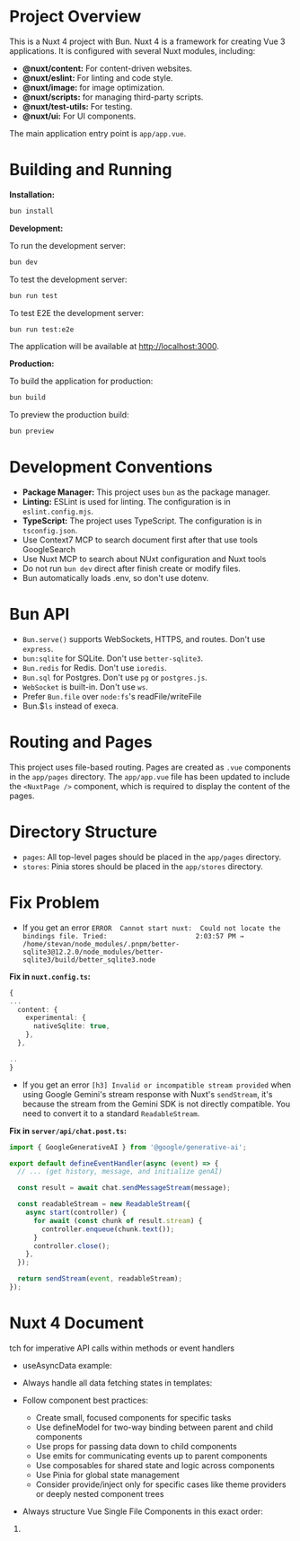 # Project Overview

This is a Nuxt 4 project with Bun. Nuxt 4 is a framework for creating Vue 3 applications. It is configured with several Nuxt modules, including:

*   **@nuxt/content:** For content-driven websites.
*   **@nuxt/eslint:** For linting and code style.
*   **@nuxt/image:** for image optimization.
*   **@nuxt/scripts:** for managing third-party scripts.
*   **@nuxt/test-utils:** For testing.
*   **@nuxt/ui:** For UI components.

The main application entry point is `app/app.vue`.

# Building and Running

**Installation:**

```bash
bun install
```

**Development:**

To run the development server:

```bash
bun dev
```

To test the development server:

```bash
bun run test
```

To test E2E the development server:

```bash
bun run test:e2e
```

The application will be available at [http://localhost:3000](http://localhost:3000).

**Production:**

To build the application for production:

```bash
bun build
```

To preview the production build:

```bash
bun preview
```

# Development Conventions

*   **Package Manager:** This project uses `bun` as the package manager.
*   **Linting:** ESLint is used for linting. The configuration is in `eslint.config.mjs`.
*   **TypeScript:** The project uses TypeScript. The configuration is in `tsconfig.json`.
*   Use Context7 MCP to search document first after that use tools GoogleSearch
*   Use Nuxt MCP to search about  NUxt configuration and Nuxt tools
*   Do not run `bun dev` direct after finish create or modify files.
*   Bun automatically loads .env, so don't use dotenv.

# Bun API
*   `Bun.serve()` supports WebSockets, HTTPS, and routes. Don't use `express`.
*   `bun:sqlite` for SQLite. Don't use `better-sqlite3`.
*   `Bun.redis` for Redis. Don't use `ioredis`.
*   `Bun.sql` for Postgres. Don't use `pg` or `postgres.js`.
*   `WebSocket` is built-in. Don't use `ws`.
*   Prefer `Bun.file` over `node:fs`'s readFile/writeFile
*   Bun.$`ls` instead of execa.

# Routing and Pages

This project uses file-based routing. Pages are created as `.vue` components in the `app/pages` directory. The `app/app.vue` file has been updated to include the `<NuxtPage />` component, which is required to display the content of the pages.

# Directory Structure
*   `pages`: All top-level pages should be placed in the `app/pages` directory.
*   `stores`: Pinia stores should be placed in the `app/stores` directory.


# Fix Problem
* If you get an error `ERROR  Cannot start nuxt:  Could not locate the bindings file. Tried:                      2:03:57 PM
 → /home/stevan/node_modules/.pnpm/better-sqlite3@12.2.0/node_modules/better-sqlite3/build/better_sqlite3.node`

**Fix in `nuxt.config.ts`:** 

```typescript
{
...
  content: {
    experimental: {
      nativeSqlite: true,
    },
  },

..
}
```
* If you get an error `[h3] Invalid or incompatible stream provided` when using Google Gemini's stream response with Nuxt's `sendStream`, it's because the stream from the Gemini SDK is not directly compatible. You need to convert it to a standard `ReadableStream`.

**Fix in `server/api/chat.post.ts`:**

```typescript
import { GoogleGenerativeAI } from '@google/generative-ai';

export default defineEventHandler(async (event) => {
  // ... (get history, message, and initialize genAI)

  const result = await chat.sendMessageStream(message);

  const readableStream = new ReadableStream({
    async start(controller) {
      for await (const chunk of result.stream) {
        controller.enqueue(chunk.text());
      }
      controller.close();
    },
  });

  return sendStream(event, readableStream);
});
```

# Nuxt 4 Document

tch for imperative API calls within methods or event handlers
- useAsyncData example:
<script setup lang="ts">
  const { data, status, error, refresh, clear } = await useAsyncData(
  'mountains',
  () => $fetch('https://api.nuxtjs.dev/mountains')
  )
</script>
- Always handle all data fetching states in templates:
<template>
  <div v-if="status === 'pending'">Loading...</div>
  <div v-else-if="status === 'error'">Error: {{ error }}</div>
  <div v-else>{{ data }}</div>
</template>

- Follow component best practices:

  - Create small, focused components for specific tasks
  - Use defineModel for two-way binding between parent and child components
  - Use props for passing data down to child components
  - Use emits for communicating events up to parent components
  - Use composables for shared state and logic across components
  - Use Pinia for global state management
  - Consider provide/inject only for specific cases like theme providers or deeply nested component trees

- Always structure Vue Single File Components in this exact order:

1. <script setup> section first
2. <template> section second
3. <style> section last

- When styling Vue components:

  - If you see Tailwind being used in a file, use Tailwind for styling.
  - Prioritize Tailwind utility classes in the template for most styling needs.
  - Only use the <style> section for CSS properties that Tailwind doesn't support well, such as:
    - Complex animations and transitions
    - Advanced selectors and pseudo-elements
    - Custom scrollbar styling
    - CSS variables for dynamic theming
    - Keyframe animations

- Accessibility:

  - Ensure proper ARIA attributes on interactive elements
  - Maintain keyboard navigation support
  - Use semantic HTML elements appropriately

- For component props and emits:

  - Always use TypeScript interfaces or type aliases with defineProps and defineEmits
  - Define complex types in separate files within the /types directory
  - Use the withDefaults helper for props with default values
  - Mark optional props with the ? symbol
  - Required props should not have the ? symbol

  Example:

  ```ts
  // In types/card.ts
  export type CardProps = {
    title: string;
    description: string;
    image?: string;
    variant?: "primary" | "secondary";
  };

  // In the component
  import type { CardProps } from "~/types/card";

  const props = withDefaults(defineProps<CardProps>(), {
    image: "/default.png",
    variant: "primary",
  });

  const emit = defineEmits<{
    "update:selected": [value: boolean];
    click: [event: MouseEvent];
  }>();
  ```

  - Transitions and animations:

  * Use Vue's built-in `<Transition>` and `<TransitionGroup>` components
  * Combine with CSS classes for complex animations (apply Tailwind if available and possible)

- Vue-specific TypeScript patterns:

  - Type ref() values explicitly when TypeScript can't infer correctly: ref<string>('')
  - Type event handlers with appropriate event types (MouseEvent, KeyboardEvent, etc.)
  - Use PropType for complex prop types in runtime declarations
  - Return explicitly typed objects from composables
  - Use generics for reusable composables that work with different data types

## TypeScript best practices:

- Create dedicated type files in the /types directory organized by domain
- Use namespaces or barrel exports (index.ts) to organize related types
- Define API response types that match your backend contracts
- Use readonly modifiers for immutable properties
- Use Record<K, V> instead of {[key: string]: T} for better type safety
- Avoid using type assertions (as Type) whenever possible
- Never use "as any" as it defeats TypeScript's type checking
- Instead of type casting, prefer:
  - Type guards (if (typeof x === 'string') or custom is\* functions)
  - Type narrowing with instanceof, in operators, or discriminated unions
  - Proper generic types to maintain type information throughout the code
- Only use type assertions when:
  - You have more information than TypeScript can determine
  - Working with external libraries with incomplete type definitions
  - After validating the type with runtime checks
- When needed, prefer "as unknown as Type" over direct "as Type" for safer casting
- Consider using type predicates (user is User) for custom type guards
- Code should be self-documenting; limit the use of comments

## Directory Structure

- All TypeScript interfaces, types, and enums must be defined in dedicated files within the `/types` directory
- Types should be organized by domain (e.g., `user.ts`, `post.ts`, `auth.ts`)
- Use barrel exports with an `index.ts` file to simplify imports

## Naming Conventions

- Use PascalCase for interface, type, and enum names
- Use singular nouns for entity types (e.g., `Post` not `Posts`)
- Suffix interfaces representing props with `Props` (e.g., `ButtonProps`)
- Suffix interfaces representing state with `State` (e.g., `AuthState`)

## Import Pattern

- Always use named imports with the `type` keyword: `import type { Post } from '~/types'`
- Import from the barrel file when possible: `import type { Post, User } from '~/types'`
- Only import directly from specific files when the type is not exported in the barrel file

## Type Definitions

- Keep interfaces focused and cohesive - one interface per concept
- Use composition over inheritance (prefer interface extension over class inheritance)
- Document complex types with JSDoc comments when necessary
- Use TypeScript utility types (Partial, Pick, Omit, etc.) to derive types from base interfaces

## API Types

- Define separate interfaces for API requests and responses
- Suffix API request interfaces with `Request` (e.g., `CreatePostRequest`)
- Suffix API response interfaces with `Response` (e.g., `PostResponse`)
- Define API types in their own namespace or subdirectory for larger applications
``

### Validations

- [x] Follow our [Code of Conduct](https://github.com/antfu/.github/blob/main/CODE_OF_CONDUCT.md)
- [x] Read the [Contributing Guide](https://github.com/antfu/contribute).
- [x] Check that there isn't already an issue that request the same feature to avoid creating a duplicate.



# Nuxt UI Document

**Migration Status:**

The project has been migrated from `@nuxt/ui-pro` to `@nuxt/ui`. The following changes were made or verified:

1.  **Dependencies:** `@nuxt/ui-pro` was removed, and `@nuxt/ui@alpha` was added.
2.  **`nuxt.config.ts`:** The `modules` array already contained `@nuxt/ui` and did not have `@nuxt/ui-pro`.
3.  **`vite.config.ts`:** This file was not found in the project, so no changes were made.
4.  **`app.config.ts`:** The `ui` key was already in use, and `uiPro` was not present, so no changes were made.
5.  **`app/assets/css/main.css`:** The `@import "@nuxt/ui";` was already present, and `@import "@nuxt/ui-pro";` was not found, so no changes were made.

